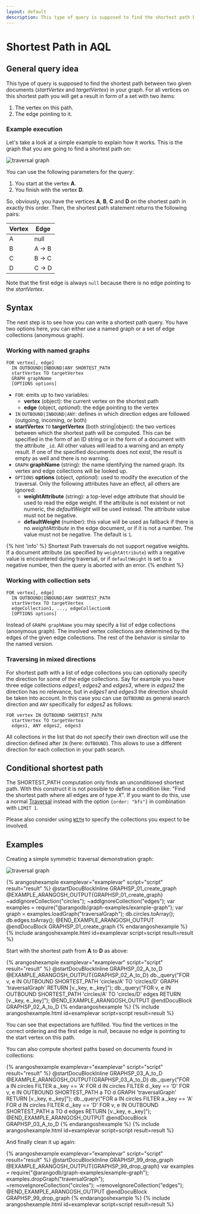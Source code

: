 ```yaml
---
layout: default
description: This type of query is supposed to find the shortest path between two given documents(startVertex and targetVertex) in your graph
---
```

Shortest Path in AQL
====================

General query idea
------------------

This type of query is supposed to find the shortest path between two given documents
(*startVertex* and *targetVertex*) in your graph. For all vertices on this shortest
path you will get a result in form of a set with two items:

1. The vertex on this path.
2. The edge pointing to it.

### Example execution

Let's take a look at a simple example to explain how it works.
This is the graph that you are going to find a shortest path on:

![traversal graph](../images/traversal_graph.png)

You can use the following parameters for the query:

1. You start at the vertex **A**.
2. You finish with the vertex **D**.

So, obviously, you have the vertices **A**, **B**, **C** and **D** on the
shortest path in exactly this order. Then, the shortest path statement
returns the following pairs:

| Vertex | Edge  |
|--------|-------|
|    A   | null  |
|    B   | A → B |
|    C   | B → C |
|    D   | C → D |

Note that the first edge is always `null` because there is no edge pointing
to the *startVertex*.

Syntax
------

The next step is to see how you can write a shortest path query.
You have two options here, you can either use a named graph or a set of edge
collections (anonymous graph).

### Working with named graphs

```aql
FOR vertex[, edge]
  IN OUTBOUND|INBOUND|ANY SHORTEST_PATH
  startVertex TO targetVertex
  GRAPH graphName
  [OPTIONS options]
```

- `FOR`: emits up to two variables:
  - **vertex** (object): the current vertex on the shortest path
  - **edge** (object, *optional*): the edge pointing to the vertex
- `IN` `OUTBOUND|INBOUND|ANY`: defines in which direction edges are followed
  (outgoing, incoming, or both)
- **startVertex** `TO` **targetVertex** (both string\|object): the two vertices between
  which the shortest path will be computed. This can be specified in the form of
  an ID string or in the form of a document with the attribute `_id`. All other
  values will lead to a warning and an empty result. If one of the specified
  documents does not exist, the result is empty as well and there is no warning.
- `GRAPH` **graphName** (string): the name identifying the named graph. Its vertex and
  edge collections will be looked up.
- `OPTIONS` **options** (object, *optional*): used to modify the execution of the
  traversal. Only the following attributes have an effect, all others are ignored:
  - **weightAttribute** (string): a top-level edge attribute that should be used
  to read the edge weight. If the attribute is not existent or not numeric, the
  *defaultWeight* will be used instead. The attribute value must not be negative.
  - **defaultWeight** (number): this value will be used as fallback if there is
  no *weightAttribute* in the edge document, or if it is not a number.
  The value must not be negative. The default is `1`.

{% hint 'info' %}
Shortest Path traversals do not support negative weights. If a document
attribute (as specified by `weightAttribute`) with a negative value is
encountered during traversal, or if `defaultWeight` is set to a negative
number, then the query is aborted with an error.
{% endhint %}

### Working with collection sets

```aql
FOR vertex[, edge]
  IN OUTBOUND|INBOUND|ANY SHORTEST_PATH
  startVertex TO targetVertex
  edgeCollection1, ..., edgeCollectionN
  [OPTIONS options]
```

Instead of `GRAPH graphName` you may specify a list of edge collections (anonymous
graph). The involved vertex collections are determined by the edges of the given
edge collections. The rest of the behavior is similar to the named version.

### Traversing in mixed directions

For shortest path with a list of edge collections you can optionally specify the
direction for some of the edge collections. Say for example you have three edge
collections *edges1*, *edges2* and *edges3*, where in *edges2* the direction
has no relevance, but in *edges1* and *edges3* the direction should be taken into
account. In this case you can use `OUTBOUND` as general search direction and `ANY`
specifically for *edges2* as follows:

```aql
FOR vertex IN OUTBOUND SHORTEST_PATH
  startVertex TO targetVertex
  edges1, ANY edges2, edges3
```

All collections in the list that do not specify their own direction will use the
direction defined after `IN` (here: `OUTBOUND`). This allows to use a different
direction for each collection in your path search.

Conditional shortest path
-------------------------

The SHORTEST_PATH computation only finds an unconditioned shortest path.
With this construct it is not possible to define a condition like: "Find the
shortest path where all edges are of type *X*". If you want to do this, use a
normal [Traversal](graphs-traversals.html) instead with the option
`{order: "bfs"}` in combination with `LIMIT 1`.

Please also consider using [`WITH`](operations-with.html) to specify the
collections you expect to be involved.

Examples
--------
Creating a simple symmetric traversal demonstration graph:

![traversal graph](../images/traversal_graph.png)

{% arangoshexample examplevar="examplevar" script="script" result="result" %}
    @startDocuBlockInline GRAPHSP_01_create_graph
    @EXAMPLE_ARANGOSH_OUTPUT{GRAPHSP_01_create_graph}
    ~addIgnoreCollection("circles");
    ~addIgnoreCollection("edges");
    var examples = require("@arangodb/graph-examples/example-graph");
    var graph = examples.loadGraph("traversalGraph");
    db.circles.toArray();
    db.edges.toArray();
    @END_EXAMPLE_ARANGOSH_OUTPUT
    @endDocuBlock GRAPHSP_01_create_graph
{% endarangoshexample %}
{% include arangoshexample.html id=examplevar script=script result=result %}

Start with the shortest path from **A** to **D** as above:

{% arangoshexample examplevar="examplevar" script="script" result="result" %}
    @startDocuBlockInline GRAPHSP_02_A_to_D
    @EXAMPLE_ARANGOSH_OUTPUT{GRAPHSP_02_A_to_D}
    db._query("FOR v, e IN OUTBOUND SHORTEST_PATH 'circles/A' TO 'circles/D' GRAPH 'traversalGraph' RETURN [v._key, e._key]");
    db._query("FOR v, e IN OUTBOUND SHORTEST_PATH 'circles/A' TO 'circles/D' edges RETURN [v._key, e._key]");
    @END_EXAMPLE_ARANGOSH_OUTPUT
    @endDocuBlock GRAPHSP_02_A_to_D
{% endarangoshexample %}
{% include arangoshexample.html id=examplevar script=script result=result %}

You can see that expectations are fulfilled. You find the vertices in the
correct ordering and the first edge is *null*, because no edge is pointing
to the start vertex on this path.

You can also compute shortest paths based on documents found in collections:

{% arangoshexample examplevar="examplevar" script="script" result="result" %}
    @startDocuBlockInline GRAPHSP_03_A_to_D
    @EXAMPLE_ARANGOSH_OUTPUT{GRAPHSP_03_A_to_D}
    db._query("FOR a IN circles FILTER a._key == 'A' FOR d IN circles FILTER d._key == 'D' FOR v, e IN OUTBOUND SHORTEST_PATH a TO d GRAPH 'traversalGraph' RETURN [v._key, e._key]");
    db._query("FOR a IN circles FILTER a._key == 'A' FOR d IN circles FILTER d._key == 'D' FOR v, e IN OUTBOUND SHORTEST_PATH a TO d edges RETURN [v._key, e._key]");
    @END_EXAMPLE_ARANGOSH_OUTPUT
    @endDocuBlock GRAPHSP_03_A_to_D
{% endarangoshexample %}
{% include arangoshexample.html id=examplevar script=script result=result %}

And finally clean it up again:

{% arangoshexample examplevar="examplevar" script="script" result="result" %}
    @startDocuBlockInline GRAPHSP_99_drop_graph
    @EXAMPLE_ARANGOSH_OUTPUT{GRAPHSP_99_drop_graph}
    var examples = require("@arangodb/graph-examples/example-graph");
    examples.dropGraph("traversalGraph");
    ~removeIgnoreCollection("circles");
    ~removeIgnoreCollection("edges");
    @END_EXAMPLE_ARANGOSH_OUTPUT
    @endDocuBlock GRAPHSP_99_drop_graph
{% endarangoshexample %}
{% include arangoshexample.html id=examplevar script=script result=result %}